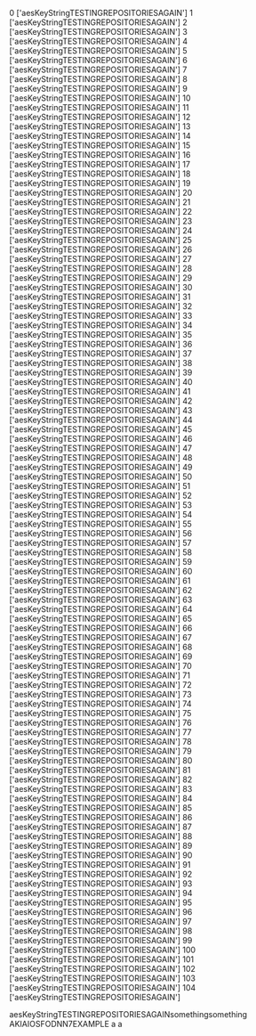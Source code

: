 0 ['aesKeyStringTESTINGREPOSITORIESAGAIN']
1 ['aesKeyStringTESTINGREPOSITORIESAGAIN']
2 ['aesKeyStringTESTINGREPOSITORIESAGAIN']
3 ['aesKeyStringTESTINGREPOSITORIESAGAIN']
4 ['aesKeyStringTESTINGREPOSITORIESAGAIN']
5 ['aesKeyStringTESTINGREPOSITORIESAGAIN']
6 ['aesKeyStringTESTINGREPOSITORIESAGAIN']
7 ['aesKeyStringTESTINGREPOSITORIESAGAIN']
8 ['aesKeyStringTESTINGREPOSITORIESAGAIN']
9 ['aesKeyStringTESTINGREPOSITORIESAGAIN']
10 ['aesKeyStringTESTINGREPOSITORIESAGAIN']
11 ['aesKeyStringTESTINGREPOSITORIESAGAIN']
12 ['aesKeyStringTESTINGREPOSITORIESAGAIN']
13 ['aesKeyStringTESTINGREPOSITORIESAGAIN']
14 ['aesKeyStringTESTINGREPOSITORIESAGAIN']
15 ['aesKeyStringTESTINGREPOSITORIESAGAIN']
16 ['aesKeyStringTESTINGREPOSITORIESAGAIN']
17 ['aesKeyStringTESTINGREPOSITORIESAGAIN']
18 ['aesKeyStringTESTINGREPOSITORIESAGAIN']
19 ['aesKeyStringTESTINGREPOSITORIESAGAIN']
20 ['aesKeyStringTESTINGREPOSITORIESAGAIN']
21 ['aesKeyStringTESTINGREPOSITORIESAGAIN']
22 ['aesKeyStringTESTINGREPOSITORIESAGAIN']
23 ['aesKeyStringTESTINGREPOSITORIESAGAIN']
24 ['aesKeyStringTESTINGREPOSITORIESAGAIN']
25 ['aesKeyStringTESTINGREPOSITORIESAGAIN']
26 ['aesKeyStringTESTINGREPOSITORIESAGAIN']
27 ['aesKeyStringTESTINGREPOSITORIESAGAIN']
28 ['aesKeyStringTESTINGREPOSITORIESAGAIN']
29 ['aesKeyStringTESTINGREPOSITORIESAGAIN']
30 ['aesKeyStringTESTINGREPOSITORIESAGAIN']
31 ['aesKeyStringTESTINGREPOSITORIESAGAIN']
32 ['aesKeyStringTESTINGREPOSITORIESAGAIN']
33 ['aesKeyStringTESTINGREPOSITORIESAGAIN']
34 ['aesKeyStringTESTINGREPOSITORIESAGAIN']
35 ['aesKeyStringTESTINGREPOSITORIESAGAIN']
36 ['aesKeyStringTESTINGREPOSITORIESAGAIN']
37 ['aesKeyStringTESTINGREPOSITORIESAGAIN']
38 ['aesKeyStringTESTINGREPOSITORIESAGAIN']
39 ['aesKeyStringTESTINGREPOSITORIESAGAIN']
40 ['aesKeyStringTESTINGREPOSITORIESAGAIN']
41 ['aesKeyStringTESTINGREPOSITORIESAGAIN']
42 ['aesKeyStringTESTINGREPOSITORIESAGAIN']
43 ['aesKeyStringTESTINGREPOSITORIESAGAIN']
44 ['aesKeyStringTESTINGREPOSITORIESAGAIN']
45 ['aesKeyStringTESTINGREPOSITORIESAGAIN']
46 ['aesKeyStringTESTINGREPOSITORIESAGAIN']
47 ['aesKeyStringTESTINGREPOSITORIESAGAIN']
48 ['aesKeyStringTESTINGREPOSITORIESAGAIN']
49 ['aesKeyStringTESTINGREPOSITORIESAGAIN']
50 ['aesKeyStringTESTINGREPOSITORIESAGAIN']
51 ['aesKeyStringTESTINGREPOSITORIESAGAIN']
52 ['aesKeyStringTESTINGREPOSITORIESAGAIN']
53 ['aesKeyStringTESTINGREPOSITORIESAGAIN']
54 ['aesKeyStringTESTINGREPOSITORIESAGAIN']
55 ['aesKeyStringTESTINGREPOSITORIESAGAIN']
56 ['aesKeyStringTESTINGREPOSITORIESAGAIN']
57 ['aesKeyStringTESTINGREPOSITORIESAGAIN']
58 ['aesKeyStringTESTINGREPOSITORIESAGAIN']
59 ['aesKeyStringTESTINGREPOSITORIESAGAIN']
60 ['aesKeyStringTESTINGREPOSITORIESAGAIN']
61 ['aesKeyStringTESTINGREPOSITORIESAGAIN']
62 ['aesKeyStringTESTINGREPOSITORIESAGAIN']
63 ['aesKeyStringTESTINGREPOSITORIESAGAIN']
64 ['aesKeyStringTESTINGREPOSITORIESAGAIN']
65 ['aesKeyStringTESTINGREPOSITORIESAGAIN']
66 ['aesKeyStringTESTINGREPOSITORIESAGAIN']
67 ['aesKeyStringTESTINGREPOSITORIESAGAIN']
68 ['aesKeyStringTESTINGREPOSITORIESAGAIN']
69 ['aesKeyStringTESTINGREPOSITORIESAGAIN']
70 ['aesKeyStringTESTINGREPOSITORIESAGAIN']
71 ['aesKeyStringTESTINGREPOSITORIESAGAIN']
72 ['aesKeyStringTESTINGREPOSITORIESAGAIN']
73 ['aesKeyStringTESTINGREPOSITORIESAGAIN']
74 ['aesKeyStringTESTINGREPOSITORIESAGAIN']
75 ['aesKeyStringTESTINGREPOSITORIESAGAIN']
76 ['aesKeyStringTESTINGREPOSITORIESAGAIN']
77 ['aesKeyStringTESTINGREPOSITORIESAGAIN']
78 ['aesKeyStringTESTINGREPOSITORIESAGAIN']
79 ['aesKeyStringTESTINGREPOSITORIESAGAIN']
80 ['aesKeyStringTESTINGREPOSITORIESAGAIN']
81 ['aesKeyStringTESTINGREPOSITORIESAGAIN']
82 ['aesKeyStringTESTINGREPOSITORIESAGAIN']
83 ['aesKeyStringTESTINGREPOSITORIESAGAIN']
84 ['aesKeyStringTESTINGREPOSITORIESAGAIN']
85 ['aesKeyStringTESTINGREPOSITORIESAGAIN']
86 ['aesKeyStringTESTINGREPOSITORIESAGAIN']
87 ['aesKeyStringTESTINGREPOSITORIESAGAIN']
88 ['aesKeyStringTESTINGREPOSITORIESAGAIN']
89 ['aesKeyStringTESTINGREPOSITORIESAGAIN']
90 ['aesKeyStringTESTINGREPOSITORIESAGAIN']
91 ['aesKeyStringTESTINGREPOSITORIESAGAIN']
92 ['aesKeyStringTESTINGREPOSITORIESAGAIN']
93 ['aesKeyStringTESTINGREPOSITORIESAGAIN']
94 ['aesKeyStringTESTINGREPOSITORIESAGAIN']
95 ['aesKeyStringTESTINGREPOSITORIESAGAIN']
96 ['aesKeyStringTESTINGREPOSITORIESAGAIN']
97 ['aesKeyStringTESTINGREPOSITORIESAGAIN']
98 ['aesKeyStringTESTINGREPOSITORIESAGAIN']
99 ['aesKeyStringTESTINGREPOSITORIESAGAIN']
100 ['aesKeyStringTESTINGREPOSITORIESAGAIN']
101 ['aesKeyStringTESTINGREPOSITORIESAGAIN']
102 ['aesKeyStringTESTINGREPOSITORIESAGAIN']
103 ['aesKeyStringTESTINGREPOSITORIESAGAIN']
104 ['aesKeyStringTESTINGREPOSITORIESAGAIN']

aesKeyStringTESTINGREPOSITORIESAGAINsomethingsomething
AKIAIOSFODNN7EXAMPLE a a

